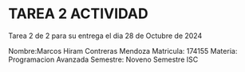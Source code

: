 # TAREA 2 ACTIVIDAD
Tarea 2 de 2 para su entrega el dia 28 de Octubre de 2024

Nombre:Marcos Hiram Contreras Mendoza 
Matricula: 174155 
Materia: Programacion Avanzada 
Semestre: Noveno Semestre 
ISC
